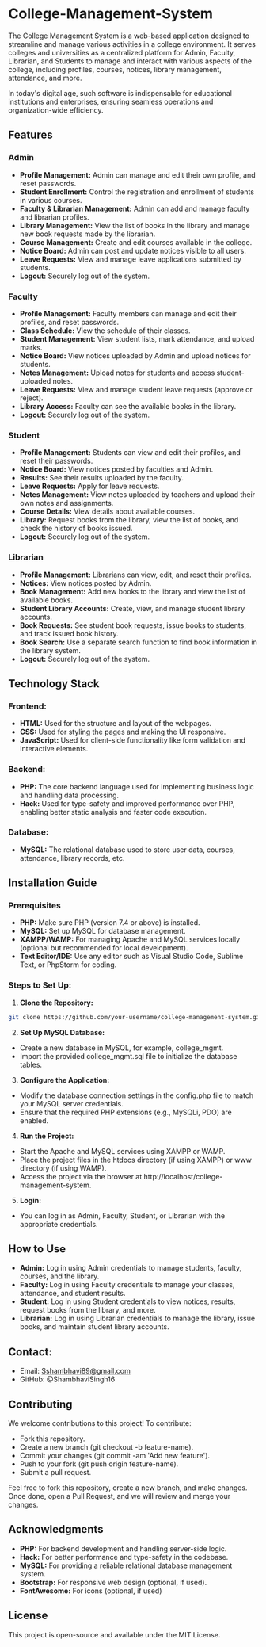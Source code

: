 # College-Management-System
The College Management System is a web-based application designed to streamline and manage various activities in a college environment. It serves colleges and universities as a centralized platform for Admin, Faculty, Librarian, and Students to manage and interact with various aspects of the college, including profiles, courses, notices, library management, attendance, and more.

In today's digital age, such software is indispensable for educational institutions and enterprises, ensuring seamless operations and 
organization-wide efficiency. 


## Features

### **Admin**
* **Profile Management:** Admin can manage and edit their own profile, and reset passwords.
* **Student Enrollment:** Control the registration and enrollment of students in various courses.
* **Faculty & Librarian Management:** Admin can add and manage faculty and librarian profiles.
* **Library Management:** View the list of books in the library and manage new book requests made by the librarian.
* **Course Management:** Create and edit courses available in the college.
* **Notice Board:** Admin can post and update notices visible to all users.
* **Leave Requests:** View and manage leave applications submitted by students.
* **Logout:** Securely log out of the system.

### **Faculty**
* **Profile Management:** Faculty members can manage and edit their profiles, and reset passwords.
* **Class Schedule:** View the schedule of their classes.
* **Student Management:** View student lists, mark attendance, and upload marks.
* **Notice Board:** View notices uploaded by Admin and upload notices for students.
* **Notes Management:** Upload notes for students and access student-uploaded notes.
* **Leave Requests:** View and manage student leave requests (approve or reject).
* **Library Access:** Faculty can see the available books in the library.
* **Logout:** Securely log out of the system.

### **Student**
* **Profile Management:** Students can view and edit their profiles, and reset their passwords.
* **Notice Board:** View notices posted by faculties and Admin.
* **Results:** See their results uploaded by the faculty.
* **Leave Requests:** Apply for leave requests.
* **Notes Management:** View notes uploaded by teachers and upload their own notes and assignments.
* **Course Details:** View details about available courses.
* **Library:** Request books from the library, view the list of books, and check the history of books issued.
* **Logout:** Securely log out of the system.

### **Librarian**
* **Profile Management:** Librarians can view, edit, and reset their profiles.
* **Notices:** View notices posted by Admin.
* **Book Management:** Add new books to the library and view the list of available books.
* **Student Library Accounts:** Create, view, and manage student library accounts.
* **Book Requests:** See student book requests, issue books to students, and track issued book history.
* **Book Search:** Use a separate search function to find book information in the library system.
* **Logout:** Securely log out of the system.


## Technology Stack

### **Frontend:**
- **HTML:** Used for the structure and layout of the webpages.
- **CSS:** Used for styling the pages and making the UI responsive.
- **JavaScript:** Used for client-side functionality like form validation and interactive elements.
  
### **Backend:**
- **PHP:** The core backend language used for implementing business logic and handling data processing.
- **Hack:** Used for type-safety and improved performance over PHP, enabling better static analysis and faster code execution.
  
### **Database:**
- **MySQL:** The relational database used to store user data, courses, attendance, library records, etc.


## Installation Guide

### **Prerequisites**
- **PHP:** Make sure PHP (version 7.4 or above) is installed.
- **MySQL:** Set up MySQL for database management.
- **XAMPP/WAMP:** For managing Apache and MySQL services locally (optional but recommended for local development).
- **Text Editor/IDE:** Use any editor such as Visual Studio Code, Sublime Text, or PhpStorm for coding.

### **Steps to Set Up:**
1. **Clone the Repository:**

```bash
git clone https://github.com/your-username/college-management-system.git
```
2. **Set Up MySQL Database:**

- Create a new database in MySQL, for example, college_mgmt.
- Import the provided college_mgmt.sql file to initialize the database tables.

3. **Configure the Application:**

- Modify the database connection settings in the config.php file to match your MySQL server credentials.
- Ensure that the required PHP extensions (e.g., MySQLi, PDO) are enabled.

4. **Run the Project:**

- Start the Apache and MySQL services using XAMPP or WAMP.
- Place the project files in the htdocs directory (if using XAMPP) or www directory (if using WAMP).
- Access the project via the browser at http://localhost/college-management-system.

5. **Login:**

- You can log in as Admin, Faculty, Student, or Librarian with the appropriate credentials.


## **How to Use**

- **Admin:** Log in using Admin credentials to manage students, faculty, courses, and the library.
- **Faculty:** Log in using Faculty credentials to manage your classes, attendance, and student results.
- **Student:** Log in using Student credentials to view notices, results, request books from the library, and more.
- **Librarian:** Log in using Librarian credentials to manage the library, issue books, and maintain student library accounts.


## **Contact:**

- Email: Sshambhavi89@gmail.com
- GitHub: @ShambhaviSingh16


## **Contributing**
We welcome contributions to this project! To contribute:

- Fork this repository.
- Create a new branch (git checkout -b feature-name).
- Commit your changes (git commit -am 'Add new feature').
- Push to your fork (git push origin feature-name).
- Submit a pull request.

Feel free to fork this repository, create a new branch, and make changes. Once done, open a Pull Request, and we will review and merge your changes.

## Acknowledgments
- **PHP:** For backend development and handling server-side logic.
- **Hack:** For better performance and type-safety in the codebase.
- **MySQL:** For providing a reliable relational database management system.
- **Bootstrap:** For responsive web design (optional, if used).
- **FontAwesome:** For icons (optional, if used)


## License
This project is open-source and available under the MIT License.
